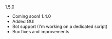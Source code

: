 1.5.0
- Coming soon!
1.4.0
- Added GUI
- Bot support (I'm working on a dedicated script)
- Bux fixes and improvements
